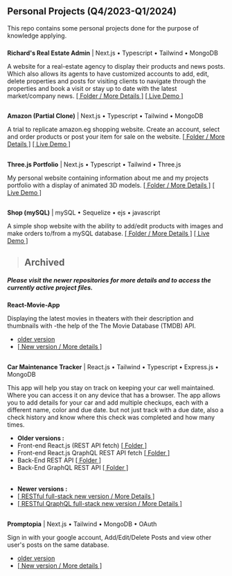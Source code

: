 ## **Personal Projects (Q4/2023-Q1/2024)**

This repo contains some personal projects done for the purpose of knowledge applying.
###

**Richard's Real Estate Admin** | Next.js • Typescript • Tailwind • MongoDB  

A website for a real-estate agency to display their products and news posts.
Which also allows its agents to have customized accounts to add, edit, delete properties and posts for visiting clients to navigate through the properties and book a visit or stay up to date with the latest market/company news.
[[ Folder / More Details ]](https://github.com/SheriffKoder/Personal-Projects--phase-3/tree/main/projects/re-nextjs) [[ Live Demo ]](https://phase-3-one.vercel.app/)
##
**Amazon (Partial Clone)** | Next.js • Typescript • Tailwind • MongoDB

A trial to replicate amazon.eg shopping website. Create an account, select and order products or post your item for sale on the website.
[[ Folder / More Details ]](https://github.com/SheriffKoder/Personal-Projects--phase-3/tree/main/recap/nodejs/recap) [[ Live Demo ]](https://amazon-nodejs.onrender.com/)



##
**Three.js Portfolio** | Next.js • Typescript • Tailwind • Three.js  

My personal website containing information about me and my projects portfolio with a display of animated 3D models.
[[ Folder / More Details ]](https://github.com/SheriffKoder/Personal-Projects--phase-3/tree/main/projects/protfolio-threejs-nextjs) [[ Live Demo ]](https://www.sheriffkoder.com)
##
**Shop (mySQL)** | mySQL • Sequelize • ejs • javascript  

A simple shop website with the ability to add/edit products with images and make orders to/from a mySQL database.
[[ Folder / More Details ]](https://github.com/SheriffKoder/Personal-Projects--phase-3/tree/main/projects/section10-SQL) [[ Live Demo ]](https://phase-3-1ty9.onrender.com/admin/products)


>## Archived
##### *Please visit the newer repositories for more details and to access the currently active project files.*

**React-Movie-App** 

Displaying the latest movies in theaters with their description and thumbnails with -the help of the The Movie Database (TMDB) API.
- [older version](https://github.com/SheriffKoder/Personal-Projects--phase-3/tree/main/projects/react-movie-app)  
- [[ New version / More details ]](https://github.com/SheriffKoder/Draft-Projects-1) 
##
**Car Maintenance Tracker** | React.js • Tailwind • Typescript • Express.js • MongoDB

This app will help you stay on track on keeping your car well maintained. Where you can access it on any device that has a browser. The app allows you to add details for your car and add multiple checkups, each with a different name, color and due date. but not just track with a due date, also a check history and know where this check was completed and how many times.
- **Older versions :**
- Front-end React.js (REST API fetch) [[ Folder ]](https://github.com/SheriffKoder/Personal-Projects--phase-3/tree/main/projects/car-maint--react-rest)
- Front-end React.js QraphQL REST API fetch [[ Folder ]](https://github.com/SheriffKoder/Personal-Projects--phase-3/tree/main/projects/car-maint--react-rest-graphql)
- Back-End REST API [[ Folder ]](https://github.com/SheriffKoder/Personal-Projects--phase-3/tree/main/projects/car-maint-rest-api)
- Back-End GraphQL REST API [[ Folder ]](https://github.com/SheriffKoder/Personal-Projects--phase-3/tree/main/projects/car-maint-rest-api-graphQL)
######
- **Newer versions :**
- [[ RESTful full-stack new version / More Details ]](https://github.com/SheriffKoder/Car-Maintenance-Tracker-RESTful) 
- [[ RESTful QraphQL full-stack new version / More Details ]](https://github.com/SheriffKoder/Car-Maintenance-Tracker-RESTful-Graphql)
##
**Promptopia**  | Next.js • Tailwind • MongoDB • OAuth

Sign in with your google account, Add/Edit/Delete Posts and view other user's posts on the same database.
- [older version](https://github.com/SheriffKoder/Personal-Projects--phase-3/tree/main/projects/NextJS1)  
- [[ New version / More details ]](https://github.com/SheriffKoder/Draft-Projects-1) 

